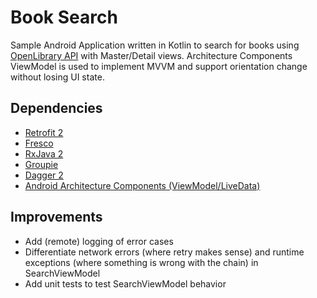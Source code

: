 # Book Search
Sample Android Application written in Kotlin to search for books using [OpenLibrary API](https://openlibrary.org/developers/api) with Master/Detail views.
Architecture Components ViewModel is used to implement MVVM and support orientation change without losing UI state.
## Dependencies
* [Retrofit 2](http://square.github.io/retrofit)
* [Fresco](http://frescolib.org)
* [RxJava 2](https://github.com/ReactiveX/RxJava)
* [Groupie](https://github.com/lisawray/groupie)
* [Dagger 2](https://google.github.io/dagger/)
* [Android Architecture Components (ViewModel/LiveData)](https://developer.android.com/topic/libraries/architecture)
## Improvements
* Add (remote) logging of error cases
* Differentiate network errors (where retry makes sense) and runtime exceptions (where something is wrong with the chain) in SearchViewModel
* Add unit tests to test SearchViewModel behavior